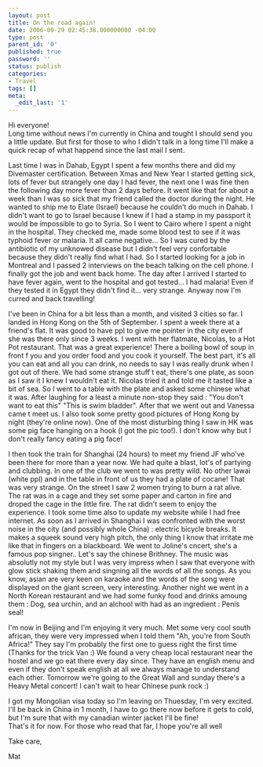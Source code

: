 ```yaml
---
layout: post
title: On the road again!
date: 2006-09-29 02:45:38.000000000 -04:00
type: post
parent_id: '0'
published: true
password: ''
status: publish
categories:
- Travel
tags: []
meta:
  _edit_last: '1'
---
```

Hi everyone!  
Long time without news I'm currently in China and tought I should send you a little update. But first for those to who I didn't talk in a long time I'll make a quick recap of what happend since the last mail I sent.

<!--more-->

Last time I was in Dahab, Egypt I spent a few months there and did my Divemaster certification. Between Xmas and New Year I started getting sick, lots of fever but strangely one day I had fever, the next one I was fine then the following day more fever than 2 days before. It went like that for about a week than I was so sick that my friend called the doctor during the night. He wanted to ship me to Elate (Israel) because he couldn't do much in Dahab. I didn't want to go to Israel because I knew if I had a stamp in my passport it would be impossible to go to Syria. So I went to Cairo where I spent a night in the hospital. They checked me, made some blood test to see if it was typhoid fever or malaria. It all came negative... So I was cured by the antibiotic of my unknowed disease but I didn't feel very confortable because they didn't really find what I had. So I started looking for a job in Montreal and I passed 2 interviews on the beach talking on the cell phone. I finally got the job and went back home. The day after I arrived I started to have fever again, went to the hospital and got tested... I had malaria! Even if they tested it in Egypt they didn't find it... very strange. Anyway now I'm curred and back travelling!

I've been in China for a bit less than a month, and visited 3 cities so far. I landed in Hong Kong on the 5th of September. I spent a week there at a friend's flat. It was good to have ppl to give me pointer in the city even if she was there only since 3 weeks. I went with her flatmate, Nicolas, to a Hot Pot restaurant. That was a great experience! There a boiling bowl of soup in front f you and you order food and you cook it yourself. The best part, it's all you can eat and all you can drink, no needs to say I was really drunk when I got out of there. We had some strange stuff t eat, there's one plate, as soon as I saw it I knew I wouldn't eat it. Nicolas tried it and told me it tasted like a bit of sea. So I went to a table with the plate and asked some chinese what it was. After laughing for a least a minute non-stop they said : "You don't want to eat this" "This is swim bladder". After that we went out and Vanessa came t meet us. I also took some pretty good pictures of Hong Kong by night (they're online now). One of the most disturbing thing I saw in HK was some pig face hanging on a hook (l got the pic too!). I don't know why but I don't really fancy eating a pig face!

I then took the train for Shanghai (24 hours) to meet my friend JF who've been there for more than a year now. We had quite a blast, lot's of partying and clubbing. In one of the club we went to was pretty wild. No other lawai (white ppl) and in the table in front of us they had a plate of cocane! That was very strange. On the street I saw 2 women trying to burn a rat alive. The rat was in a cage and they set some paper and carton in fire and droped the cage in the little fire. The rat didn't seem to enjoy the experience. I took some time also to update my website while I had free internet. As soon as I arrived in Shanghai I was confronted with the worst noise in the city (and possibly whole China) : electric bicycle breaks. It makes a squeek sound very high pitch, the only thing I know that irritate me like that in fingers on a blackboard. We went to Joline's cncert, she's a famous pop singner.. Let's say the chinese Brithney. The music was absolutly not my style but I was very impress when I saw that everyone with glow stick shaking them and singning all the words of all the songs. As you know, asian are very keen on karaoke and the words of the song were displayed on the giant screen, very interesting. Another night we went in a North Korean restaurant and we had some funky food and drinks amoung them : Dog, sea urchin, and an alchool with had as an ingredient : Penis seal!

I'm now in Beijing and I'm enjoying it very much. Met some very cool south african, they were very impressed when I told them "Ah, you're from South Africa!" They say I'm probably the first one to guess right the first time (Thanks for the trick Van :) We found a very cheap local restaurant near the hostel and we go eat there every day since. They have an english menu and even if they don't speak english at all we always manage to understand each other. Tomorrow we're going to the Great Wall and sunday there's a Heavy Metal concert! I can't wait to hear Chinese punk rock :)

I got my Mongolian visa today so I'm leaving on Thuesday, I'm very excited. I'll be back in China in 1 month, I have to go there now before it gets to cold, but I'm sure that with my canadian winter jacket I'll be fine!  
That's it for now. For those who read that far, I hope you're all well

Take care,

Mat

